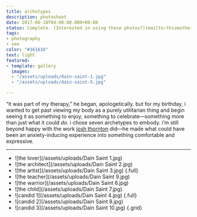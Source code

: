 ```yaml
---
title: archetypes
description: photoshoot
date: 2017-06-18T04:00:00.000+00:00
status: Complete. [Interested in using these photos?](mailto:thismotherfucker@dainsaint.com)
tags:
- photography
- see
color: "#161616"
text: light
featured:
- template: gallery
  images:
  - "/assets/uploads/dain-saint-1.jpg"
  - "/assets/uploads/dain-saint-5.jpg"

---
```


“it was part of my therapy,” he began, apologetically. but for my birthday, i wanted to get past viewing my body as a purely utilitarian thing and begin seeing it as something to enjoy, something to celebrate—something more than just what it could _do_. i chose seven archetypes to embody. i’m still beyond happy with the work [josh thornton](https://darkroomsupplyco.com) did—he made what could have been an anxiety-inducing experience into something comfortable and expressive.

---


* ![the lover](/assets/uploads/Dain Saint 1.jpg)
* ![the architect](/assets/uploads/Dain Saint 2.jpg)
* ![the artist](/assets/uploads/Dain Saint 3.jpg) {.full}
* ![the teacher](/assets/uploads/Dain Saint 9.jpg)
* ![the warrior](/assets/uploads/Dain Saint 6.jpg)
* ![the child](/assets/uploads/Dain Saint 7.jpg)
* ![candid 1](/assets/uploads/Dain Saint 4.jpg) {.full}
* ![candid 2](/assets/uploads/Dain Saint 8.jpg)
* ![candid 3](/assets/uploads/Dain Saint 10.jpg) 
{.grid}
